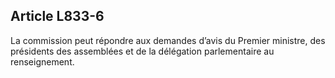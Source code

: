 Article L833-6
----
La commission peut répondre aux demandes d’avis du Premier ministre, des
présidents des assemblées et de la délégation parlementaire au renseignement.

